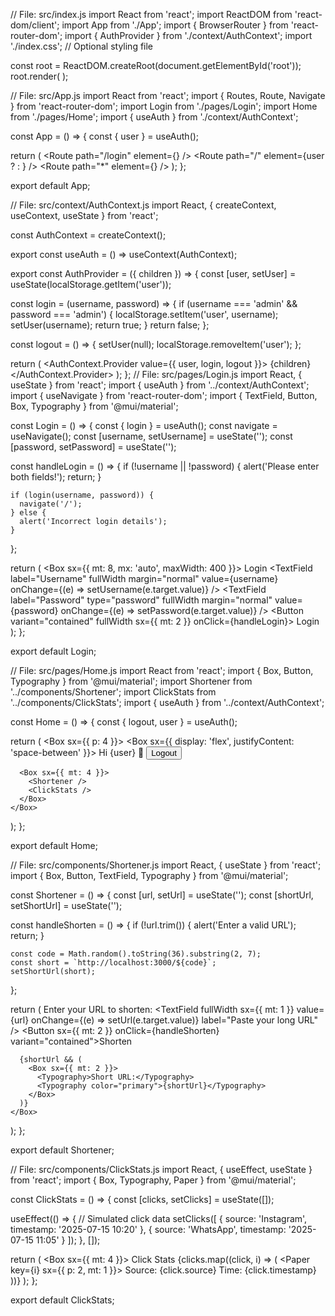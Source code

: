 // File: src/index.js
import React from 'react';
import ReactDOM from 'react-dom/client';
import App from './App';
import { BrowserRouter } from 'react-router-dom';
import { AuthProvider } from './context/AuthContext';
import './index.css'; // Optional styling file

const root = ReactDOM.createRoot(document.getElementById('root'));
root.render(
  <BrowserRouter>
    <AuthProvider>
      <App />
    </AuthProvider>
  </BrowserRouter>
);

// File: src/App.js
import React from 'react';
import { Routes, Route, Navigate } from 'react-router-dom';
import Login from './pages/Login';
import Home from './pages/Home';
import { useAuth } from './context/AuthContext';

const App = () => {
  const { user } = useAuth();

  return (
    <Routes>
      <Route path="/login" element={<Login />} />
      <Route path="/" element={user ? <Home /> : <Navigate to="/login" replace />} />
      <Route path="*" element={<Navigate to="/" replace />} />
    </Routes>
  );
};

export default App;

// File: src/context/AuthContext.js
import React, { createContext, useContext, useState } from 'react';

const AuthContext = createContext();

export const useAuth = () => useContext(AuthContext);

export const AuthProvider = ({ children }) => {
  const [user, setUser] = useState(localStorage.getItem('user'));

  const login = (username, password) => {
    if (username === 'admin' && password === 'admin') {
      localStorage.setItem('user', username);
      setUser(username);
      return true;
    }
    return false;
  };

  const logout = () => {
    setUser(null);
    localStorage.removeItem('user');
  };

  return (
    <AuthContext.Provider value={{ user, login, logout }}>
      {children}
    </AuthContext.Provider>
  );
};
// File: src/pages/Login.js
import React, { useState } from 'react';
import { useAuth } from '../context/AuthContext';
import { useNavigate } from 'react-router-dom';
import { TextField, Button, Box, Typography } from '@mui/material';

const Login = () => {
  const { login } = useAuth();
  const navigate = useNavigate();
  const [username, setUsername] = useState('');
  const [password, setPassword] = useState('');

  const handleLogin = () => {
    if (!username || !password) {
      alert('Please enter both fields!');
      return;
    }

    if (login(username, password)) {
      navigate('/');
    } else {
      alert('Incorrect login details');
    }
  };

  return (
    <Box sx={{ mt: 8, mx: 'auto', maxWidth: 400 }}>
      <Typography variant="h4" gutterBottom>Login</Typography>
      <TextField
        label="Username"
        fullWidth
        margin="normal"
        value={username}
        onChange={(e) => setUsername(e.target.value)}
      />
      <TextField
        label="Password"
        type="password"
        fullWidth
        margin="normal"
        value={password}
        onChange={(e) => setPassword(e.target.value)}
      />
      <Button variant="contained" fullWidth sx={{ mt: 2 }} onClick={handleLogin}>
        Login
      </Button>
    </Box>
  );
};

export default Login;

// File: src/pages/Home.js
import React from 'react';
import { Box, Button, Typography } from '@mui/material';
import Shortener from '../components/Shortener';
import ClickStats from '../components/ClickStats';
import { useAuth } from '../context/AuthContext';

const Home = () => {
  const { logout, user } = useAuth();

  return (
    <Box sx={{ p: 4 }}>
      <Box sx={{ display: 'flex', justifyContent: 'space-between' }}>
        <Typography variant="h5">Hi {user} 👋</Typography>
        <Button variant="outlined" onClick={logout}>Logout</Button>
      </Box>

      <Box sx={{ mt: 4 }}>
        <Shortener />
        <ClickStats />
      </Box>
    </Box>
  );
};

export default Home;

// File: src/components/Shortener.js
import React, { useState } from 'react';
import { Box, Button, TextField, Typography } from '@mui/material';

const Shortener = () => {
  const [url, setUrl] = useState('');
  const [shortUrl, setShortUrl] = useState('');

  const handleShorten = () => {
    if (!url.trim()) {
      alert('Enter a valid URL');
      return;
    }

    const code = Math.random().toString(36).substring(2, 7);
    const short = `http://localhost:3000/${code}`;
    setShortUrl(short);
  };

  return (
    <Box>
      <Typography variant="h6">Enter your URL to shorten:</Typography>
      <TextField
        fullWidth
        sx={{ mt: 1 }}
        value={url}
        onChange={(e) => setUrl(e.target.value)}
        label="Paste your long URL"
      />
      <Button sx={{ mt: 2 }} onClick={handleShorten} variant="contained">Shorten</Button>

      {shortUrl && (
        <Box sx={{ mt: 2 }}>
          <Typography>Short URL:</Typography>
          <Typography color="primary">{shortUrl}</Typography>
        </Box>
      )}
    </Box>
  );
};

export default Shortener;

// File: src/components/ClickStats.js
import React, { useEffect, useState } from 'react';
import { Box, Typography, Paper } from '@mui/material';

const ClickStats = () => {
  const [clicks, setClicks] = useState([]);

  useEffect(() => {
    // Simulated click data
    setClicks([
      { source: 'Instagram', timestamp: '2025-07-15 10:20' },
      { source: 'WhatsApp', timestamp: '2025-07-15 11:05' }
    ]);
  }, []);

  return (
    <Box sx={{ mt: 4 }}>
      <Typography variant="h6">Click Stats</Typography>
      {clicks.map((click, i) => (
        <Paper key={i} sx={{ p: 2, mt: 1 }}>
          <Typography>Source: {click.source}</Typography>
          <Typography variant="caption">Time: {click.timestamp}</Typography>
        </Paper>
      ))}
    </Box>
  );
};

export default ClickStats;


